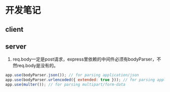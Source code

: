 # 开发笔记

## client

## server

1. req.body一定是post请求，express里依赖的中间件必须有bodyParser，不然req.body是没有的。
```js
app.use(bodyParser.json()); // for parsing application/json
app.use(bodyParser.urlencoded({ extended: true })); // for parsing application/x-www-form-urlencoded
app.use(multer()); // for parsing multipart/form-data
```
